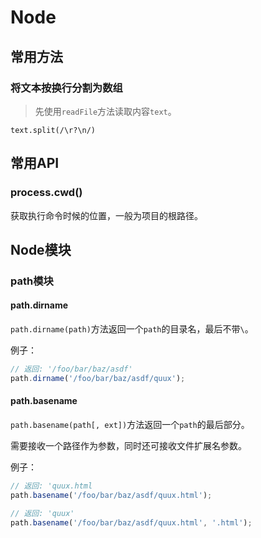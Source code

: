# Node

## 常用方法

### 将文本按换行分割为数组

> 先使用`readFile`方法读取内容`text`。

```
text.split(/\r?\n/)
```

## 常用API

### process.cwd()

获取执行命令时候的位置，一般为项目的根路径。

## Node模块

### path模块

#### path.dirname

`path.dirname(path)`方法返回一个`path`的目录名，最后不带`\`。

例子：

``` js
// 返回: '/foo/bar/baz/asdf'
path.dirname('/foo/bar/baz/asdf/quux');
```

#### path.basename

`path.basename(path[, ext])`方法返回一个`path`的最后部分。

需要接收一个路径作为参数，同时还可接收文件扩展名参数。

例子：

``` js
// 返回: 'quux.html
path.basename('/foo/bar/baz/asdf/quux.html');

// 返回: 'quux'
path.basename('/foo/bar/baz/asdf/quux.html', '.html');
```

